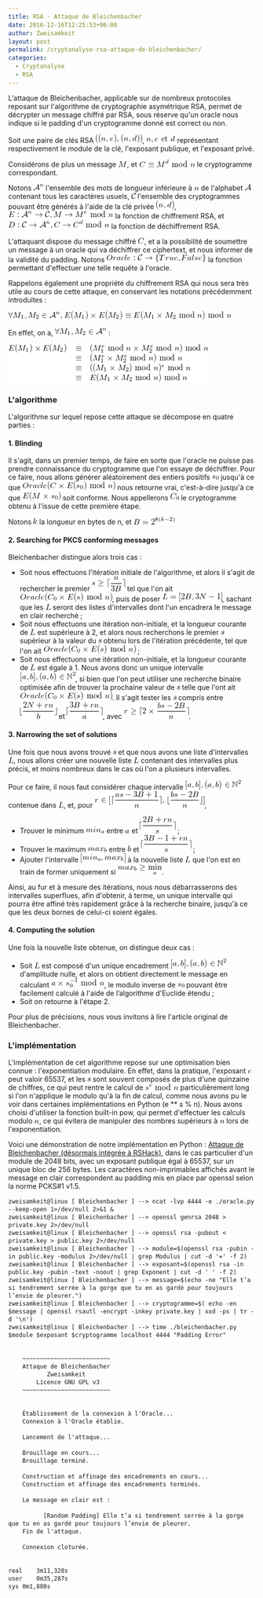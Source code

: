 ```yaml
---
title: RSA - Attaque de Bleichenbacher
date: 2016-12-16T12:25:53+00:00
author: Zweisamkeit
layout: post
permalink: /cryptanalyse-rsa-attaque-de-bleichenbacher/
categories:
  - Cryptanalyse
  - RSA
---
```

L'attaque de Bleichenbacher, applicable sur de nombreux protocoles reposant sur l'algorithme de cryptographie asymétrique RSA, permet de décrypter un message chiffré par RSA, sous réserve qu'un oracle nous indique si le padding d'un cryptogramme donné est correct ou non.

Soit une paire de clés RSA ![](/img/78517ef389c102edcfc497fea171e963.png)<!-- ((n,e), (n,d)) -->, ![](/img/42087100699a995b624941d0032560e7.png)<!-- n, e\text{ et }d --> représentant respectivement le module de la clé, l'exposant publique, et l'exposant privé.

Considérons de plus un message ![](/img/e48ef751b3214a12c7435e6f787a432c.png)<!-- M -->, et ![](/img/3ccd37bb56095d2ada10342713267168.png)<!-- C \equiv M^d \text{ mod }n --> le cryptogramme correspondant.

Notons ![](/img/6ed773568f66cc0ef15ac22718c50459.png)<!--  \mathcal{A}^n --> l'ensemble des mots de longueur inférieure à ![](/img/b1923295e9f3947504e873049f97b025.png)<!-- n --> de l'alphabet ![](/img/fbc2080d9ec4235e48d25c75cccc73ca.png)<!-- \mathcal{A} --> contenant tous les caractères usuels, ![](/img/4bb85bebf11937f74ff4f15b4f253106.png)<!-- \mathcal{C}  --> l'ensemble des cryptogrammes pouvant être générés à l'aide de la clé privée ![](/img/dbcc17f32291d703343acc718d0355e9.png)<!-- (n,d) -->, ![](/img/b2a4f90c6b49e43b39a3389f50604f88.png)<!-- E : \mathcal{A}^n \rightarrow \mathcal{C}, M \rightarrow M^e\text{ mod }n --> la fonction de chiffrement RSA, et ![](/img/59b541525e962217dc6e89edc9105b8d.png)<!--  D : \mathcal{C}\rightarrow \mathcal{A}^n, C\rightarrow C^d\text{ mod }n --> la fonction de déchiffrement RSA.

L'attaquant dispose du message chiffré ![](/img/60c156015f8e4f315493389d54bd8394.png)<!-- C -->, et a la possibilité de soumettre un message à un oracle qui va déchiffrer ce ciphertext, et nous informer de la validité du padding. Notons ![](/img/25078ba75ba4ed592da3bbc0a6df79ad.png)<!-- Oracle : \mathcal{C} \rightarrow \{True, False\} --> la fonction permettant d'effectuer une telle requête à l'oracle.

Rappelons également une propriété du chiffrement RSA qui nous sera très utile au cours de cette attaque, en conservant les notations précédemment introduites :

![](/img/66eae69ebdc7945aaa8ab585a76b3034.png)<!-- \forall M_1,M_2 \in \mathcal{A}^n,E(M_1)\times E(M_2)\equiv E(M_1\times M_2 \text{ mod } n)\text{ mod }n -->

En effet, on a, ![](/img/b28858e575cb5e618bedb92a5bc266b2.png)<!-- \forall M_1,M_2 \in \mathcal{A}^n --> :

![](/img/182bb903d1b77f9d9872ef9de47471b1.png)<!-- \begin{array}{rcl}E(M_1)\times E(M_2) &\equiv &(M_1^e \text{ mod }n \times M_2^e\text{ mod }n)\text{ mod }n\\&\equiv &(M_1^e\times M_2^e\text{ mod }n)\text{ mod }n\\&\equiv &((M_1\times M_2)\text{ mod }n)^e\text{ mod }n\\&\equiv &E(M_1\times M_2\text{ mod }n)\text{ mod }n\end{array} -->

 
### L'algorithme


L'algorithme sur lequel repose cette attaque se décompose en quatre parties :

 
#### 1. Blinding


Il s'agit, dans un premier temps, de faire en sorte que l'oracle ne puisse pas prendre connaissance du cryptogramme que l'on essaye de déchiffrer. Pour ce faire, nous allons générer aléatoirement des entiers positifs ![](/img/0d0052b3255cd87396e61b459dc90d39.png)<!-- s_0 --> jusqu'à ce que ![](/img/a9da00e6d63c3f77ce25bbe7574b5266.png)<!-- Oracle(C\times E(s_0)\text{ mod }n) --> nous retourne vrai, c'est-à-dire jusqu'à ce que ![](/img/e7b6cba8c39344b399b0c59863e5e1ff.png)<!-- E(M\times s_0) --> soit conforme. Nous appellerons ![](/img/c39e6fcd5997697e7a1cfabdf258ed6a.png)<!-- C_0 --> le cryptogramme obtenu à l'issue de cette première étape.

Notons ![](/img/d195b265bf319771f1f665318df44dad.png)<!-- k --> la longueur en bytes de n, et ![](/img/2c59cf97b850d2d204f5b6f714eb1ad7.png)<!-- B=2^{8(k-2)} -->

 
#### 2. Searching for PKCS conforming messages


Bleichenbacher distingue alors trois cas :

* Soit nous effectuons l'itération initiale de l'algorithme, et alors il s'agit de rechercher le premier ![](/img/75a9c599f4ed3ec03eab7497ff62d3ed.png)<!-- s \geq \lceil \frac{n}{3B}\rceil --> tel que l'on ait ![](/img/411e48aac2b56cbd255c1315f6825a4c.png)<!-- Oracle(C_0\times E(s)\text{ mod }n) -->, puis de poser ![](/img/e9d19280f89dff6a46becefb1595bbad.png)<!-- L = {[2B, 3N-1]} -->, sachant que les ![](/img/f64b86dbfb445e9db0e9693497758491.png)<!-- L --> seront des listes d'intervalles dont l'un encadrera le message en clair recherché ;
* Soit nous effectuons une itération non-initiale, et la longueur courante de ![](/img/f64b86dbfb445e9db0e9693497758491.png)<!-- L --> est supérieure à 2, et alors nous recherchons le premier ![](/img/7f67e27be79d8fe1c48df4aa711d7f00.png)<!-- s --> supérieur à la valeur du ![](/img/7f67e27be79d8fe1c48df4aa711d7f00.png)<!-- s --> obtenu lors de l'itération précédente, tel que l'on ait ![](/img/411e48aac2b56cbd255c1315f6825a4c.png)<!-- Oracle(C_0\times E(s)\text{ mod }n) --> ;
* Soit nous effectuons une itération non-initiale, et la longueur courante de ![](/img/f64b86dbfb445e9db0e9693497758491.png)<!-- L --> est égale à 1. Nous avons donc un unique intervalle ![](/img/85d7744aa4a18c018bb47a855a1fa1af.png)<!-- [a,b],(a,b)\in\mathbb{N}^2 -->, si bien que l'on peut utiliser une recherche binaire optimisée afin de trouver la prochaine valeur de ![](/img/7f67e27be79d8fe1c48df4aa711d7f00.png)<!-- s --> telle que l'ont ait ![](/img/411e48aac2b56cbd255c1315f6825a4c.png)<!-- Oracle(C_0\times E(s)\text{ mod }n) -->. Il s'agit tester les ![](/img/7f67e27be79d8fe1c48df4aa711d7f00.png)<!-- s --> compris entre ![](/img/21c0f70b2bb51d88817f11030ac27184.png)<!-- \lfloor\frac{2N+rn}{b}\rfloor --> et ![](/img/7fb81ae58e851343cd7429110c1ddd0d.png)<!-- \lceil\frac{3B + rn}{a}\rceil -->, avec ![](/img/5cf786104de044774a0034f8fc42b813.png)<!-- r\geq \lceil2\times\frac{bs-2B}{n}\rceil -->.



#### 3. Narrowing the set of solutions


Une fois que nous avons trouvé ![](/img/7f67e27be79d8fe1c48df4aa711d7f00.png)<!-- s --> et que nous avons une liste d'intervalles ![](/img/f64b86dbfb445e9db0e9693497758491.png)<!-- L -->, nous allons créer une nouvelle liste ![](/img/f64b86dbfb445e9db0e9693497758491.png)<!-- L --> contenant des intervalles plus précis, et moins nombreux dans le cas où l'on a plusieurs intervalles.

Pour ce faire, il nous faut considérer chaque intervalle ![](/img/85d7744aa4a18c018bb47a855a1fa1af.png)<!-- [a,b],(a,b)\in\mathbb{N}^2 --> contenue dans ![](/img/f64b86dbfb445e9db0e9693497758491.png)<!-- L -->, et, pour ![](/img/4ac0eac09658731cdca2330c272656d6.png)<!--  r\in[\lceil\frac{as-3B+1}{n}\rceil,\lfloor\frac{bs-2B}{n}\rfloor] -->,

* Trouver le minimum ![](/img/89a826c64431c17e390d9591dc23ab4a.png)<!-- min_a --> entre ![](/img/24cbce03a578cca4780d38dbc2429755.png)<!-- a --> et ![](/img/d39a1f1612308502a335a21bba786177.png)<!-- \lceil\frac{2B+rn}{s}\rceil --> ;
* Trouver le maximum ![](/img/3316384a4443659df84af7316d098062.png)<!-- max_b --> entre ![](/img/ff722294c631e187a2482ff2382418b1.png)<!-- b --> et ![](/img/b7f20ba2e6f3f346979956e48547bb03.png)<!-- \lceil\frac{3B-1+rn}{s}\rceil --> ;
* Ajouter l'intervalle ![](/img/500899305b2daa08e8bb159ced1390f4.png)<!-- [min_a,max_b] --> à la nouvelle liste ![](/img/f64b86dbfb445e9db0e9693497758491.png)<!-- L --> que l'on est en train de former uniquement si ![](/img/8931d63f2f6a8d8d72a009512c7aed7b.png)<!-- max_b \geq \min_a -->.

Ainsi, au fur et à mesure des itérations, nous nous débarrasserons des intervalles superflues, afin d'obtenir, à terme, un unique intervalle qui pourra être affiné très rapidement grâce à la recherche binaire, jusqu'à ce que les deux bornes de celui-ci soient égales.

 
#### 4. Computing the solution


Une fois la nouvelle liste obtenue, on distingue deux cas :

* Soit ![](/img/f64b86dbfb445e9db0e9693497758491.png)<!-- L --> est composé d'un unique encadrement ![](/img/85d7744aa4a18c018bb47a855a1fa1af.png)<!-- [a,b],(a,b)\in\mathbb{N}^2 --> d'amplitude nulle, et alors on obtient directement le message en calculant ![](/img/47c2cc64d99f9fae4297945dbb16b17b.png)<!-- a\times s_0^{-1} \text{ mod }n -->, le modulo inverse de ![](/img/0d0052b3255cd87396e61b459dc90d39.png)<!-- s_0 --> pouvant être facilement calculé à l'aide de l’algorithme d'Euclide étendu ;
* Soit on retourne à l'étape 2.

Pour plus de précisions, nous vous invitons à lire l'article original de Bleichenbacher.

 
### L'implémentation


L'implémentation de cet algorithme repose sur une optimisation bien connue : l'exponentiation modulaire. En effet, dans la pratique, l'exposant ![](/img/08fbbff44d3f28d597d403f387e3868b.png)<!-- e --> peut valoir 65537, et les ![](/img/7f67e27be79d8fe1c48df4aa711d7f00.png)<!-- s --> sont souvent composés de plus d'une quinzaine de chiffres, ce qui peut rentre le calcul de ![](/img/4f2c52782a019d1c060f2a51b4c05f07.png)<!-- s^e \text{ mod }n --> particulièrement long si l'on n'applique le modulo qu'à la fin de calcul, comme nous avons pu le voir dans certaines implémentations en Python (e ** s % n). Nous avons choisi d'utiliser la fonction built-in pow, qui permet d'effectuer les calculs modulo ![](/img/b1923295e9f3947504e873049f97b025.png)<!-- n -->, ce qui évitera de manipuler des nombres supérieurs à ![](/img/b1923295e9f3947504e873049f97b025.png)<!-- n --> lors de l'exponentiation.

Voici une démonstration de notre implémentation en Python : [Attaque de Bleichenbacher (désormais intégrée à RSHack)](/rshack.html), dans le cas particulier d'un module de 2048 bits, avec un exposant publique égal à 65537, sur un unique bloc de 256 bytes. Les caractères non-imprimables affichés avant le message en clair correspondent au padding mis en place par openssl selon la norme PCKS#1 v1.5.
```
zweisamkeit@linux [ Bleichenbacher ] --> ncat -lvp 4444 -e ./oracle.py --keep-open 1>/dev/null 2>&1 &
zweisamkeit@linux [ Bleichenbacher ] --> openssl genrsa 2048 > private.key 2>/dev/null
zweisamkeit@linux [ Bleichenbacher ] --> openssl rsa -pubout < private.key > public.key 2>/dev/null
zweisamkeit@linux [ Bleichenbacher ] --> module=$(openssl rsa -pubin -in public.key -modulus 2>/dev/null | grep Modulus | cut -d '=' -f 2)
zweisamkeit@linux [ Bleichenbacher ] --> exposant=$(openssl rsa -in public.key -pubin -text -noout | grep Exponent | cut -d ' ' -f 2)
zweisamkeit@linux [ Bleichenbacher ] --> message=$(echo -ne "Elle t’a si tendrement serrée à la gorge que tu en as gardé pour toujours l’envie de pleurer.")
zweisamkeit@linux [ Bleichenbacher ] --> cryptogramme=$( echo -en $message | openssl rsautl -encrypt -inkey private.key | xxd -ps | tr -d '\n')
zweisamkeit@linux [ Bleichenbacher ] --> time ./bleichenbacher.py $module $exposant $cryptogramme localhost 4444 "Padding Error"


	~~~~~~~~~~~~~~~~~~~~~~~~~
	Attaque de Bleichenbacher
	       Zweisamkeit       
	    Licence GNU GPL v3   
	~~~~~~~~~~~~~~~~~~~~~~~~~


	Établissement de la connexion à l'Oracle...
	Connexion à l'Oracle établie.

	Lancement de l'attaque...

	Brouillage en cours...
	Brouillage terminé.

	Construction et affinage des encadrements en cours...
	Construction et affinage des encadrements terminés.

	Le message en clair est : 

          [Random Padding] Elle t’a si tendrement serrée à la gorge que tu en as gardé pour toujours l’envie de pleurer.
	Fin de l'attaque.

	Connexion cloturée.


real	3m11,328s
user	0m35,287s
sys	0m1,880s
```

